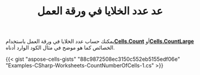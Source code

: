 ﻿---
title: عد عدد الخلايا في ورقة العمل
type: docs
weight: 110
url: /ar/net/count-number-of-cells-in-the-worksheet/
---
 يمكنك حساب عدد الخلايا في ورقة العمل باستخدام[**Cells.Count**](https://reference.aspose.com/cells/net/aspose.cells/cells/properties/count) أو[**Cells.CountLarge**](https://reference.aspose.com/cells/net/aspose.cells/cells/properties/countlarge) الخصائص كما هو موضح في مثال الكود الوارد أدناه.

{{< gist "aspose-cells-gists" "88c9872508ec3150c552eb5155edf06e" "Examples-CSharp-Worksheets-CountNumberOfCells-1.cs" >}}
